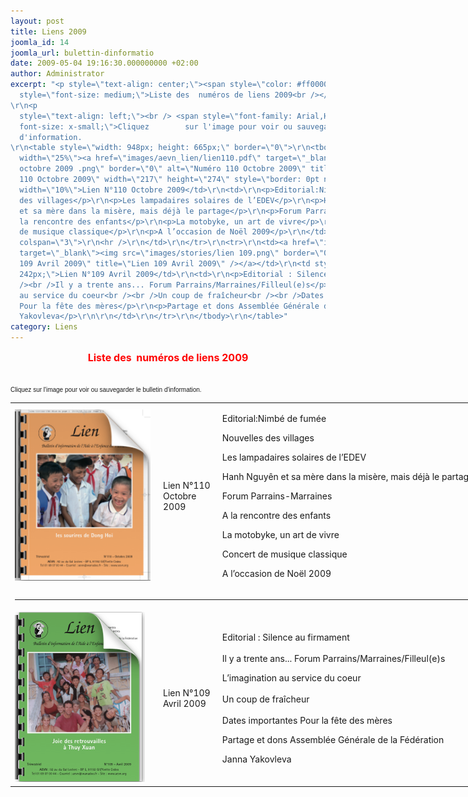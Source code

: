 ```yaml
---
layout: post
title: Liens 2009
joomla_id: 14
joomla_url: bulettin-dinformatio
date: 2009-05-04 19:16:30.000000000 +02:00
author: Administrator
excerpt: "<p style=\"text-align: center;\"><span style=\"color: #ff0000;\"><strong><span
  style=\"font-size: medium;\">Liste des  numéros de liens 2009<br /></span></strong>
\r\n<p
  style=\"text-align: left;\"><br /> <span style=\"font-family: Arial,Helvetica,sans-serif;
  font-size: x-small;\">Cliquez        sur l'image pour voir ou sauvegarder le bulletin
  d'information. 
\r\n<table style=\"width: 948px; height: 665px;\" border=\"0\">\r\n<tbody>\r\n<tr>\r\n<td
  width=\"25%\"><a href=\"images/aevn_lien/lien110.pdf\" target=\"_blank\"><img src=\"images/stories/lien
  octobre 2009 .png\" border=\"0\" alt=\"Numéro 110 Octobre 2009\" title=\"Numéro
  110 Octobre 2009\" width=\"217\" height=\"274\" style=\"border: 0pt none;\" /></a></td>\r\n<td
  width=\"10%\">Lien N°110 Octobre 2009</td>\r\n<td>\r\n<p>Editorial:Nimbé de fumée</p>\r\n<p>Nouvelles
  des villages</p>\r\n<p>Les lampadaires solaires de l’EDEV</p>\r\n<p>Hanh Nguyên
  et sa mère dans la misère, mais déjà le partage</p>\r\n<p>Forum Parrains-Marraines</p>\r\n<p>A
  la rencontre des enfants</p>\r\n<p>La motobyke, un art de vivre</p>\r\n<p>Concert
  de musique classique</p>\r\n<p>A l’occasion de Noël 2009</p>\r\n</td>\r\n</tr>\r\n<tr>\r\n<td
  colspan=\"3\">\r\n<hr />\r\n</td>\r\n</tr>\r\n<tr>\r\n<td><a href=\"images/aevn_lien/lien109.pdf\"
  target=\"_blank\"><img src=\"images/stories/lien 109.png\" border=\"0\" alt=\"lien
  109 Avril 2009\" title=\"Lien 109 Avril 2009\" /></a></td>\r\n<td style=\"width:
  242px;\">Lien N°109 Avril 2009</td>\r\n<td>\r\n<p>Editorial : Silence au firmament<br
  /><br />Il y a trente ans... Forum Parrains/Marraines/Filleul(e)s</p>\r\n<p>L’imagination
  au service du coeur<br /><br />Un coup de fraîcheur<br /><br />Dates importantes
  Pour la fête des mères</p>\r\n<p>Partage et dons Assemblée Générale de la Fédération</p>\r\n<p>Janna
  Yakovleva</p>\r\n\r\n</td>\r\n</tr>\r\n</tbody>\r\n</table>"
category: Liens
---
```

<p style="text-align: center;"><span style="color: #ff0000;"><strong><span style="font-size: medium;">Liste des  numéros de liens 2009<br /></span></strong>

<p style="text-align: left;"><br /> <span style="font-family: Arial,Helvetica,sans-serif; font-size: x-small;">Cliquez        sur l'image pour voir ou sauvegarder le bulletin d'information. 

<table style="width: 948px; height: 665px;" border="0">
<tbody>
<tr>
<td width="25%"><a href="/assets/images/aevn_lien/lien110.pdf" target="_blank"><img src="/assets/images/stories/lien octobre 2009 .png" border="0" alt="Numéro 110 Octobre 2009" title="Numéro 110 Octobre 2009" width="217" height="274" style="border: 0pt none;" /></a></td>
<td width="10%">Lien N°110 Octobre 2009</td>
<td>
<p>Editorial:Nimbé de fumée</p>
<p>Nouvelles des villages</p>
<p>Les lampadaires solaires de l’EDEV</p>
<p>Hanh Nguyên et sa mère dans la misère, mais déjà le partage</p>
<p>Forum Parrains-Marraines</p>
<p>A la rencontre des enfants</p>
<p>La motobyke, un art de vivre</p>
<p>Concert de musique classique</p>
<p>A l’occasion de Noël 2009</p>
</td>
</tr>
<tr>
<td colspan="3">
<hr />
</td>
</tr>
<tr>
<td><a href="/assets/images/aevn_lien/lien109.pdf" target="_blank"><img src="/assets/images/stories/lien 109.png" border="0" alt="lien 109 Avril 2009" title="Lien 109 Avril 2009" /></a></td>
<td style="width: 242px;">Lien N°109 Avril 2009</td>
<td>
<p>Editorial : Silence au firmament<br /><br />Il y a trente ans... Forum Parrains/Marraines/Filleul(e)s</p>
<p>L’imagination au service du coeur<br /><br />Un coup de fraîcheur<br /><br />Dates importantes Pour la fête des mères</p>
<p>Partage et dons Assemblée Générale de la Fédération</p>
<p>Janna Yakovleva</p>

</td>
</tr>
</tbody>
</table>
